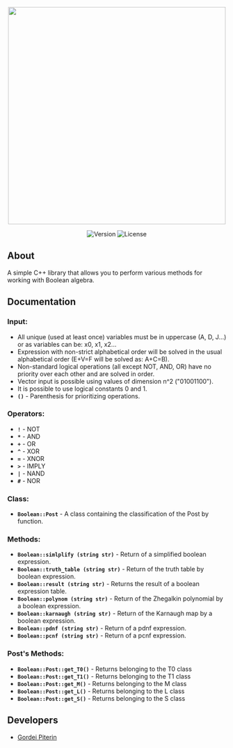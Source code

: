 <p align="center">
      <img src="https://drive.google.com/uc?export=download&confirm=no_antivirus&id=1SfyN1lorIzgTlXpDrQ_nP0ssHD3r8TEd" width="500">
</p>

<p align="center">
   <img src="https://img.shields.io/badge/Version-v1.2-blue" alt="Version">
   <img src="https://img.shields.io/badge/License-MIT-success" alt="License">
</p>

## About

A simple C++ library that allows you to perform various methods for working with Boolean algebra.

## Documentation

### Input:

- All unique (used at least once) variables must be in uppercase (A, D, J...) or as variables can be: x0, x1, x2...
- Expression with non-strict alphabetical order will be solved in the usual alphabetical order (E+V=F will be solved as: A+C=B).
- Non-standard logical operations (all except NOT, AND, OR) have no priority over each other and are solved in order.
- Vector input is possible using values of dimension n^2 ("01001100").
- It is possible to use logical constants 0 and 1.
- **`()`** - Parenthesis for prioritizing operations.

### Operators:

- **`!`** - NOT
- **`*`** - AND
- **`+`** - OR 
- **`^`** - XOR
- **`=`** - XNOR
- **`>`** - IMPLY
- **`|`** - NAND
- **`#`** - NOR

### Class:
- **`Boolean::Post`** - A class containing the classification of the Post by function.

### Methods:

- **`Boolean::simlplify (string str)`** - Return of a simplified boolean expression.
- **`Boolean::truth_table (string str)`** - Return of the truth table by boolean expression.
- **`Boolean::result (string str)`** - Returns the result of a boolean expression table.
- **`Boolean::polynom (string str)`** - Return of the Zhegalkin polynomial by a boolean expression.
- **`Boolean::karnaugh (string str)`** - Return of the Karnaugh map by a boolean expression.
- **`Boolean::pdnf (string str)`** - Return of a pdnf expression.
- **`Boolean::pcnf (string str)`** - Return of a pcnf expression.

### Post's Methods:

- **`Boolean::Post::get_T0()`** - Returns belonging to the T0 class
- **`Boolean::Post::get_T1()`** - Returns belonging to the T1 class
- **`Boolean::Post::get_M()`** - Returns belonging to the M class
- **`Boolean::Post::get_L()`** - Returns belonging to the L class
- **`Boolean::Post::get_S()`** - Returns belonging to the S class

## Developers

- [Gordei Piterin](https://github.com/ynasl)
